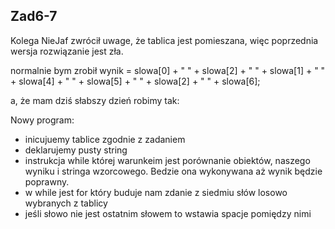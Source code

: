 ## Zad6-7
Kolega NieJaf zwrócił uwage, że tablica jest pomieszana, więc poprzednia wersja rozwiązanie jest zła.

normalnie bym zrobił wynik = slowa[0] + " " + slowa[2] + " " + slowa[1] + " " + slowa[4] + " " +  slowa[5] + " " +  slowa[2] + " " +  slowa[6];

a, że mam dziś słabszy dzień robimy tak:

Nowy program:
- inicujuemy tablice zgodnie z zadaniem
- deklarujemy pusty string
- instrukcja while której warunkeim jest porównanie obiektów, naszego wyniku i stringa wzorcowego. Bedzie ona wykonywana aż wynik będzie poprawny.
- w while jest for który buduje nam zdanie z siedmiu słów losowo wybranych z tablicy
- jeśli słowo nie jest ostatnim słowem to wstawia spacje pomiędzy nimi


